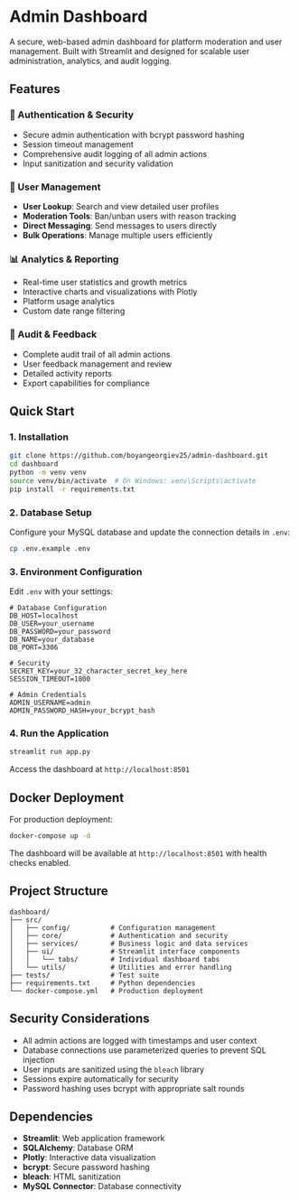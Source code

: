 # Admin Dashboard

A secure, web-based admin dashboard for platform moderation and user management. Built with Streamlit and designed for scalable user administration, analytics, and audit logging.

## Features

### 🔐 Authentication & Security

- Secure admin authentication with bcrypt password hashing
- Session timeout management
- Comprehensive audit logging of all admin actions
- Input sanitization and security validation

### 👥 User Management

- **User Lookup**: Search and view detailed user profiles
- **Moderation Tools**: Ban/unban users with reason tracking
- **Direct Messaging**: Send messages to users directly
- **Bulk Operations**: Manage multiple users efficiently

### 📊 Analytics & Reporting

- Real-time user statistics and growth metrics
- Interactive charts and visualizations with Plotly
- Platform usage analytics
- Custom date range filtering

### 📝 Audit & Feedback

- Complete audit trail of all admin actions
- User feedback management and review
- Detailed activity reports
- Export capabilities for compliance

## Quick Start

### 1. Installation

```bash
git clone https://github.com/boyangeorgiev25/admin-dashboard.git
cd dashboard
python -m venv venv
source venv/bin/activate  # On Windows: venv\Scripts\activate
pip install -r requirements.txt
```

### 2. Database Setup

Configure your MySQL database and update the connection details in `.env`:

```bash
cp .env.example .env
```

### 3. Environment Configuration

Edit `.env` with your settings:

```env
# Database Configuration
DB_HOST=localhost
DB_USER=your_username
DB_PASSWORD=your_password
DB_NAME=your_database
DB_PORT=3306

# Security
SECRET_KEY=your_32_character_secret_key_here
SESSION_TIMEOUT=1800

# Admin Credentials
ADMIN_USERNAME=admin
ADMIN_PASSWORD_HASH=your_bcrypt_hash
```

### 4. Run the Application

```bash
streamlit run app.py
```

Access the dashboard at `http://localhost:8501`

## Docker Deployment

For production deployment:

```bash
docker-compose up -d
```

The dashboard will be available at `http://localhost:8501` with health checks enabled.

## Project Structure

```
dashboard/
├── src/
│   ├── config/          # Configuration management
│   ├── core/            # Authentication and security
│   ├── services/        # Business logic and data services
│   ├── ui/              # Streamlit interface components
│   │   └── tabs/        # Individual dashboard tabs
│   └── utils/           # Utilities and error handling
├── tests/               # Test suite
├── requirements.txt     # Python dependencies
└── docker-compose.yml   # Production deployment
```

## Security Considerations

- All admin actions are logged with timestamps and user context
- Database connections use parameterized queries to prevent SQL injection
- User inputs are sanitized using the `bleach` library
- Sessions expire automatically for security
- Password hashing uses bcrypt with appropriate salt rounds

## Dependencies

- **Streamlit**: Web application framework
- **SQLAlchemy**: Database ORM
- **Plotly**: Interactive data visualization
- **bcrypt**: Secure password hashing
- **bleach**: HTML sanitization
- **MySQL Connector**: Database connectivity
